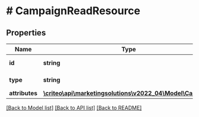 # # CampaignReadResource

## Properties

Name | Type | Description | Notes
------------ | ------------- | ------------- | -------------
**id** | **string** | Id of the entity | [optional] [readonly]
**type** | **string** |  | [optional] [readonly]
**attributes** | [**\criteo\api\marketingsolutions\v2022_04\Model\Campaign**](Campaign.md) |  | [optional]

[[Back to Model list]](../../README.md#models) [[Back to API list]](../../README.md#endpoints) [[Back to README]](../../README.md)
